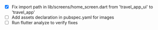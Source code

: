 - [x] Fix import path in lib/screens/home_screen.dart from 'travel_app_ui' to 'travel_app'
- [ ] Add assets declaration in pubspec.yaml for images
- [ ] Run flutter analyze to verify fixes
